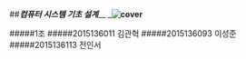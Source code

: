 

##_________________컴퓨터 시스템 기초 설계___________________
_______________________![cover](http://postfiles7.naver.net/20160619_38/friend2281_1466345357616b1FH2_JPEG/%A4%BF%A4%C0.jpg?type=w2 "Kwan")______________________

#####1조
#####2015136011 김관혁
#####2015136093 이성준
#####2015136113 전인서
